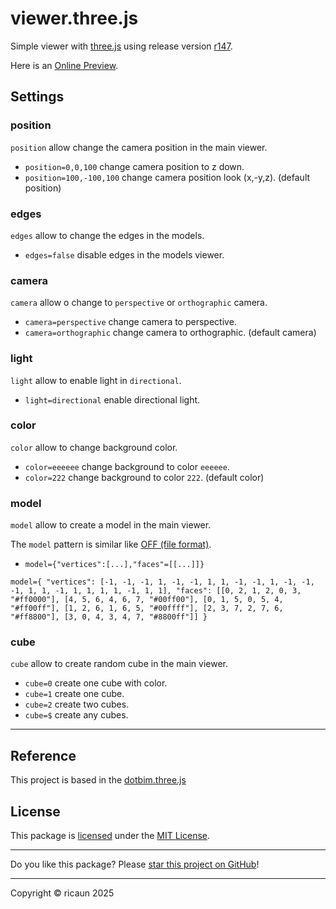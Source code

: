 # viewer.three.js

Simple viewer with [three.js](https://github.com/mrdoob/three.js) using release version [r147](https://github.com/mrdoob/three.js/releases/tag/r147).

Here is an [Online Preview](https://ricaun.github.io/viewer-three-js/#cube=1).

## Settings

### position

`position` allow change the camera position in the main viewer.

* `position=0,0,100` change camera position to z down. 
* `position=100,-100,100` change camera position look (x,-y,z). (default position)

### edges

`edges` allow to change the edges in the models.

* `edges=false` disable edges in the models viewer.

### camera

`camera` allow o change to `perspective` or `orthographic` camera.

* `camera=perspective` change camera to perspective.
* `camera=orthographic` change camera to orthographic. (default camera)

### light

`light` allow to enable light in `directional`.

* `light=directional` enable directional light.

### color

`color` allow to change background color.

* `color=eeeeee` change background to color `eeeeee`.
* `color=222` change background to color `222`. (default color)

### model

`model` allow to create a model in the main viewer.

The `model` pattern is similar like [OFF (file format)](https://en.wikipedia.org/wiki/OFF_(file_format)).

* `model={"vertices":[...],"faces"=[[...]]}`

```
model={ "vertices": [-1, -1, -1, 1, -1, -1, 1, 1, -1, -1, 1, -1, -1, -1, 1, 1, -1, 1, 1, 1, 1, -1, 1, 1], "faces": [[0, 2, 1, 2, 0, 3, "#ff0000"], [4, 5, 6, 4, 6, 7, "#00ff00"], [0, 1, 5, 0, 5, 4, "#ff00ff"], [1, 2, 6, 1, 6, 5, "#00ffff"], [2, 3, 7, 2, 7, 6, "#ff8800"], [3, 0, 4, 3, 4, 7, "#8800ff"]] }
```

### cube

`cube` allow to create random cube in the main viewer.
* `cube=0` create one cube with color.
* `cube=1` create one cube.
* `cube=2` create two cubes.
* `cube=$` create any cubes.

--- 

## Reference

This project is based in the [dotbim.three.js](https://github.com/ricaun/dotbim.three.js)

## License

This package is [licensed](LICENSE) under the [MIT License](https://en.wikipedia.org/wiki/MIT_License).

---

Do you like this package? Please [star this project on GitHub](../../stargazers)!

---

Copyright © ricaun 2025
